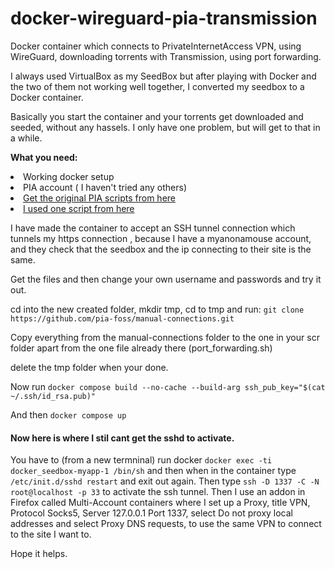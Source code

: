 # docker-wireguard-pia-transmission
Docker container which connects to PrivateInternetAccess VPN, using WireGuard, downloading torrents with Transmission, using port forwarding.

I always used VirtualBox as my SeedBox but after playing with Docker and the two of them not working well together, I converted my seedbox to a Docker container.

Basically you start the container and your torrents get downloaded and seeded, without any hassels.
I only have one problem, but will get to that in a while.

<B>What you need:</B>
<li>Working docker setup
<li>PIA account ( I haven't tried any others)
<li><a href="https://github.com/pia-foss/manual-connections">Get the original PIA scripts from here</a>
<li><a href="https://github.com/silvinux/transmission-alpine">I used one script from here</a>
<p>
I have made the container to accept an SSH tunnel connection which tunnels my https connection , because I have a myanonamouse account, and they check that the seedbox and the ip connecting to their site is the same.

Get the files and then change your own username and passwords and try it out.
<p>
<p>cd into the new created folder, mkdir tmp, cd to tmp and run:
<code>git clone https://github.com/pia-foss/manual-connections.git</code>
<p>Copy everything from the manual-connections folder to the one in your scr folder apart from the one file already there (port_forwarding.sh)
<p> delete the tmp folder when your done.
<p>
<p>Now run <code>docker compose build --no-cache --build-arg ssh_pub_key="$(cat ~/.ssh/id_rsa.pub)"</code>
<p>And then <code>docker compose up</code>
<h4>Now here is where I stil cant get the sshd to activate.</h4>
You have to (from a new termninal) run docker <code>docker exec -ti docker_seedbox-myapp-1 /bin/sh</code> and then when in the container type <code>/etc/init.d/sshd restart</code> and exit out again.
Then type <code>ssh -D 1337 -C -N root@localhost -p 33</code> to activate the ssh tunnel.
Then I use an addon in Firefox called Multi-Account containers where I set up a Proxy, title VPN, Protocol Socks5, Server 127.0.0.1 Port 1337, select Do not proxy local addresses and select Proxy DNS requests, to use the same VPN to connect to the site I want to.
<p>
Hope it helps.


